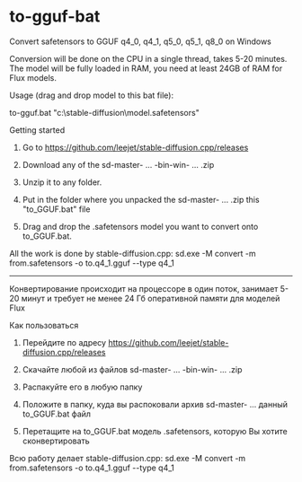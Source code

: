# to-gguf-bat
Convert safetensors to GGUF q4_0, q4_1, q5_0, q5_1, q8_0 on Windows

Conversion will be done on the CPU in a single thread, takes 5-20 minutes.
The model will be fully loaded in RAM, you need at least 24GB of RAM for Flux models.

Usage (drag and drop model to this bat file):

to-gguf.bat "c:\stable-diffusion\model.safetensors"

Getting started
1) Go to
https://github.com/leejet/stable-diffusion.cpp/releases

2) Download any of the sd-master- ... -bin-win- ... .zip

3) Unzip it to any folder.

4) Put in the folder where you unpacked the sd-master- ... .zip this "to_GGUF.bat" file

5) Drag and drop the .safetensors model you want to convert onto to_GGUF.bat.
 
All the work is done by stable-diffusion.cpp:
sd.exe -M convert -m from.safetensors -o to.q4_1.gguf --type q4_1

---
Конвертирование происходит на процессоре в один поток, занимает 5-20 минут и требует не менее 24 Гб оперативной памяти для моделей Flux

Как пользоваться
1) Перейдите по адресу
https://github.com/leejet/stable-diffusion.cpp/releases

2) Скачайте любой из файлов sd-master- ... -bin-win- ... .zip

3) Распакуйте его в любую папку

4) Положите в папку, куда вы распоковали архив sd-master- ...  данный to_GGUF.bat файл

5) Перетащите на to_GGUF.bat модель .safetensors, которую Вы хотите сконвертировать
 
Всю работу делает stable-diffusion.cpp:
sd.exe -M convert -m from.safetensors -o to.q4_1.gguf --type q4_1
